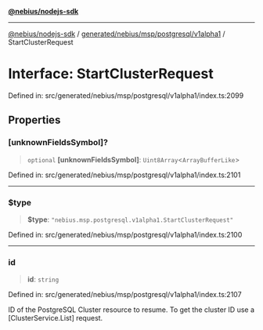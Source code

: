 [**@nebius/nodejs-sdk**](../../../../../../README.md)

---

[@nebius/nodejs-sdk](../../../../../../README.md) / [generated/nebius/msp/postgresql/v1alpha1](../README.md) / StartClusterRequest

# Interface: StartClusterRequest

Defined in: src/generated/nebius/msp/postgresql/v1alpha1/index.ts:2099

## Properties

### \[unknownFieldsSymbol\]?

> `optional` **\[unknownFieldsSymbol\]**: `Uint8Array`\<`ArrayBufferLike`\>

Defined in: src/generated/nebius/msp/postgresql/v1alpha1/index.ts:2101

---

### $type

> **$type**: `"nebius.msp.postgresql.v1alpha1.StartClusterRequest"`

Defined in: src/generated/nebius/msp/postgresql/v1alpha1/index.ts:2100

---

### id

> **id**: `string`

Defined in: src/generated/nebius/msp/postgresql/v1alpha1/index.ts:2107

ID of the PostgreSQL Cluster resource to resume.
To get the cluster ID use a [ClusterService.List] request.
